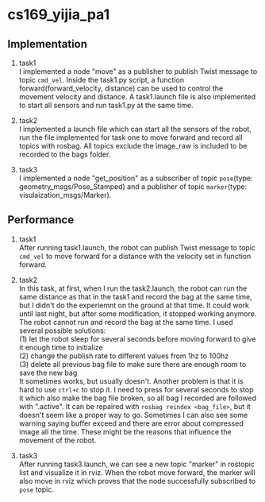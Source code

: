 # cs169_yijia_pa1

## Implementation
1. task1  
I implemented a node "move" as a publisher to publish Twist message to topic `cmd_vel`. Inside the task1.py script, a function forward(forward_velocity, distance) can be used to control the movement velocity and distance. A task1.launch file is also implemented to start all sensors and run task1.py at the same time.

2. task2  
I implemented a launch file which can start all the sensors of the robot, run the file implemented for task one to move forward and record all topics with rosbag. All topics exclude the image_raw is included to be recorded to the bags folder.

3. task3  
I implemented a node "get_position" as a subscriber of topic `pose`(type: geometry_msgs/Pose_Stamped) and a publisher of topic `marker`(type: visulaization_msgs/Marker).

## Performance
1. task1  
After running task1.launch, the robot can publish Twist message to topic `cmd_vel` to move forward for a distance with the velocity set in function forward. 

2. task2  
In this task, at first, when I run the task2.launch, the robot can run the same distance as that in the task1 and record the bag at the same time, but I didn't do the experiemnt on the ground at that time. It could work until last night, but after some modification, it stopped working anymore. The robot cannot run and record the bag at the same time. I used several possible solutions:   
(1) let the robot sleep for several seconds before moving forward to give it enough time to initialize   
(2) change the publish rate to different values from 1hz to 100hz  
(3) delete all previous bag file to make sure there are enough room to save the new bag  
It sometimes works, but usually doesn't. Another problem is that it is hard to use `ctrl+c` to stop it. I need to press for several seconds to stop it which also make the bag file broken, so all bag I recorded are followed with ".active". It can be repaired with `rosbag reindex <bag_file>`, but it doesn't seem like a proper way to go. Sometimes I can also see some warning saying buffer exceed and there are error about compressed image all the time. These might be the reasons that influence the movement of the robot.

3. task3  
After running task3.launch, we can see a new topic "marker" in rostopic list and visualize it in rviz. When the robot move forward, the marker will also move in rviz which proves that the node successfully subscribed to `pose` topic.
